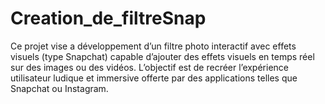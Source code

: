 # Creation_de_filtreSnap
Ce projet vise a développement d’un filtre photo interactif avec effets visuels (type Snapchat) capable d’ajouter des effets visuels en temps réel sur des images ou des vidéos. L’objectif est de recréer l’expérience utilisateur ludique et immersive offerte par des applications telles que Snapchat ou Instagram.
